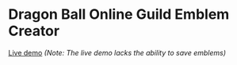 # Dragon Ball Online Guild Emblem Creator

[Live demo](https://citrinate.github.io/dboEmblemCreator/) *(Note: The live demo lacks the ability to save emblems)*
